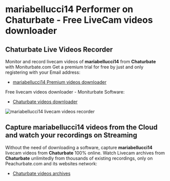 # mariabellucci14 Performer on Chaturbate - Free LiveCam videos downloader

## Chaturbate Live Videos Recorder

Monitor and record livecam videos of **mariabellucci14** from **Chaturbate** with Moniturbate.com
Get a premium trial for free by just and only registering with your Email address:
* [mariabellucci14 Premium videos downloader](https://moniturbate.com/request-demo-licence-key.html)

Free livecam videos downloader - Moniturbate Software:
* [Chaturbate videos downloader](https://moniturbate.com/moniturbate-download-software.html)

![mariabellucci14 livecam videos recorder](https://peachurnet.com/templates/moniturbate-software.png)


## Capture mariabellucci14 videos from the Cloud and watch your recordings on Streaming

Without the need of downloading a software, capture **mariabellucci14** livecam videos from **Chaturbate** 100% online.
Watch Livecam archives from **Chaturbate** unlimitedly from thousands of existing recordings, only on Peachurbate.com and its websites network:
* [Chaturbate videos archives](https://peachurnet.com/)